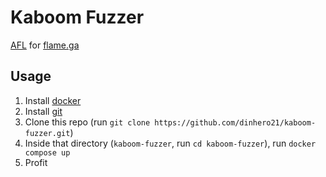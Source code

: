 # Kaboom Fuzzer

[AFL](https://github.com/google/AFL) for [flame.ga](https://kaboom.pw/)

## Usage

1. Install [docker](https://docs.docker.com/get-docker/)
2. Install [git](https://git-scm.com/)
3. Clone this repo (run `git clone https://github.com/dinhero21/kaboom-fuzzer.git`)
4. Inside that directory (`kaboom-fuzzer`, run `cd kaboom-fuzzer`), run `docker compose up`
5. Profit
